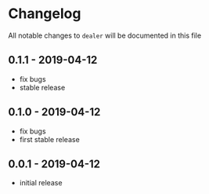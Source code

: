 # Changelog

All notable changes to `dealer` will be documented in this file

## 0.1.1 - 2019-04-12

- fix bugs
- stable release


## 0.1.0 - 2019-04-12

- fix bugs
- first stable release


## 0.0.1 - 2019-04-12

- initial release
